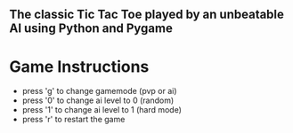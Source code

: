 ## The classic Tic Tac Toe played by an unbeatable AI using Python and Pygame


# Game Instructions

- press 'g' to change gamemode (pvp or ai)
- press '0' to change ai level to 0 (random)
- press '1' to change ai level to 1 (hard mode)
- press 'r' to restart the game
